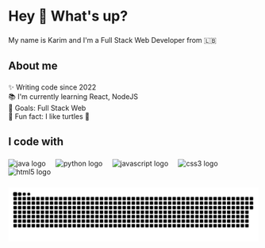 <h1 align="left">Hey 👋 What's up?</h1>

###

<p align="left">My name is Karim and I'm a Full Stack Web Developer from 🇱🇧</p>

###

<h2 align="left">About me</h2>

###

<p align="left">✨ Writing code since 2022<br>📚 I'm currently learning React, NodeJS<br>🎯 Goals: Full Stack Web<br>🎲 Fun fact: I like turtles 🐢</p>

###

<h2 align="left">I code with</h2>

###

<div align="left">
  <img src="https://cdn.jsdelivr.net/gh/devicons/devicon/icons/java/java-original.svg" height="40" alt="java logo"  />
  <img width="12" />
  <img src="https://cdn.jsdelivr.net/gh/devicons/devicon/icons/python/python-original.svg" height="40" alt="python logo"  />
  <img width="12" />
  <img src="https://cdn.jsdelivr.net/gh/devicons/devicon/icons/javascript/javascript-original.svg" height="40" alt="javascript logo"  />
  <img width="12" />
  <img src="https://cdn.jsdelivr.net/gh/devicons/devicon/icons/css3/css3-original.svg" height="40" alt="css3 logo"  />
  <img width="12" />
  <img src="https://cdn.jsdelivr.net/gh/devicons/devicon/icons/html5/html5-original.svg" height="40" alt="html5 logo"  />
</div>

###

<img src="https://raw.githubusercontent.com/kareem-itani/kareem-itani/output/snake.svg" alt="Snake animation" />

###

